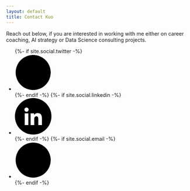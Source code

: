 ```yaml
---
layout: default
title: Contact Kuo
---
```


<div class="post">
  <p class="intro">Reach out below, if you are interested in working with me either on career coaching, AI strategy or Data Science consulting projects.</p>


  <div class="contactMethods-links">
    <ul class="noList">
      {%- if site.social.twitter -%}
      <li>
        <a
          href="https://twitter.com/{{ site.social.twitter }}"
          target="_blank"
        >
          <svg
            id="twitter"
            class="custom-icon"
            version="1.1"
            xmlns="http://www.w3.org/2000/svg"
            xmlns:xlink="http://www.w3.org/1999/xlink"
            viewBox="0 0 100 100"
            style="height: 100px; width: 100px;"
          >
            <circle
              class="outer-shape"
              cx="50"
              cy="50"
              r="48"
              style="opacity: 1;"
            ></circle>
            <path
              class="inner-shape"
              style="opacity: 1;"
              transform="translate(25,25) scale(0.5)"
              d="M99.001,19.428c-3.606,1.608-7.48,2.695-11.547,3.184c4.15-2.503,7.338-6.466,8.841-11.189 c-3.885,2.318-8.187,4-12.768,4.908c-3.667-3.931-8.893-6.387-14.676-6.387c-11.104,0-20.107,9.054-20.107,20.223 c0,1.585,0.177,3.128,0.52,4.609c-16.71-0.845-31.525-8.895-41.442-21.131C6.092,16.633,5.1,20.107,5.1,23.813 c0,7.017,3.55,13.208,8.945,16.834c-3.296-0.104-6.397-1.014-9.106-2.529c-0.002,0.085-0.002,0.17-0.002,0.255 c0,9.799,6.931,17.972,16.129,19.831c-1.688,0.463-3.463,0.71-5.297,0.71c-1.296,0-2.555-0.127-3.783-0.363 c2.559,8.034,9.984,13.882,18.782,14.045c-6.881,5.424-15.551,8.657-24.971,8.657c-1.623,0-3.223-0.096-4.796-0.282 c8.898,5.738,19.467,9.087,30.82,9.087c36.982,0,57.206-30.817,57.206-57.543c0-0.877-0.02-1.748-0.059-2.617 C92.896,27.045,96.305,23.482,99.001,19.428z"
            ></path>
          </svg>
        </a>
      </li>
      {%- endif -%} {%- if site.social.linkedin -%}
      <li>
        <a
          href="https://www.linkedin.com/in/{{ site.social.linkedin }}"
          target="_blank"
        >
          <svg
            id="linkedin"
            xmlns="http://www.w3.org/2000/svg"
            width="96"
            height="96"
            viewBox="0 0 96 96"
            style="height: 100px; width: 100px;"
          >
            <g fill="none">
              <circle
                class="outer-shape"
                cx="48"
                cy="48"
                r="48"
                fill="#000"
              />
              <path
                class="inner-shape"
                fill="#FFF"
                d="M10.2966071,46 L0.759821429,46 L0.759821429,15.2881537 L10.2966071,15.2881537 L10.2966071,46 Z M5.52308036,11.0987745 C2.47352679,11.0987745 1.17239551e-12,8.57282522 1.17239551e-12,5.52320357 C1.17239551e-12,2.47282245 2.47276734,-9.65449942e-13 5.52308036,-9.65449942e-13 C8.57339338,-9.65449942e-13 11.0461607,2.47282245 11.0461607,5.52320357 C11.0461607,8.57282522 8.57160714,11.0987745 5.52308036,11.0987745 Z M45.9897321,46 L36.4734821,46 L36.4734821,31.0496663 C36.4734821,27.4866403 36.4016071,22.9173419 31.5151339,22.9173419 C26.5567857,22.9173419 25.7969643,26.7884104 25.7969643,30.7929641 L25.7969643,46 L16.2704464,46 L16.2704464,15.2881537 L25.4170536,15.2881537 L25.4170536,19.4775329 L25.5505357,19.4775329 C26.82375,17.0645326 29.9338839,14.5180472 34.5739286,14.5180472 C44.2257143,14.5180472 46,20.8739927 46,29.1295341 L46,46 L45.9897321,46 Z"
                transform="translate(25 25)"
              />
            </g>
          </svg>
        </a>
      </li>
      {%- endif -%} {%- if site.social.email -%}
      <li>
        <a href="mailto:{{ site.social.email }}" target="_blank">
          <svg
            id="mail"
            class="custom-icon"
            version="1.1"
            xmlns="http://www.w3.org/2000/svg"
            xmlns:xlink="http://www.w3.org/1999/xlink"
            viewBox="0 0 100 100"
            style="height: 100px; width: 100px;"
          >
            <circle
              class="outer-shape"
              cx="50"
              cy="50"
              r="48"
              style="opacity: 1;"
            ></circle>
            <path
              class="inner-shape"
              style="opacity: 1;"
              transform="translate(25,25) scale(0.5)"
              d="M50,1C22.938,1,1,22.938,1,50s21.938,49,49,49s49-21.938,49-49S77.062,1,50,1z M25.5,25.5h49 c0.874,0,1.723,0.188,2.502,0.542L50,57.544L22.998,26.041C23.777,25.687,24.626,25.499,25.5,25.5L25.5,25.5z M19.375,68.375v-36.75 c0-0.128,0.005-0.256,0.014-0.383l17.96,20.953L19.587,69.958C19.448,69.447,19.376,68.916,19.375,68.375L19.375,68.375z M74.5,74.5 h-49c-0.541,0-1.072-0.073-1.583-0.212l17.429-17.429L50,66.956l8.653-10.096l17.429,17.429C75.572,74.427,75.041,74.5,74.5,74.5 L74.5,74.5z M80.625,68.375c0,0.541-0.073,1.072-0.211,1.583L62.652,52.195l17.96-20.953c0.008,0.127,0.014,0.255,0.014,0.383 L80.625,68.375L80.625,68.375z"
            ></path>
          </svg>
        </a>
      </li>
      {%- endif -%}
    </ul>
  </div>
</div>
